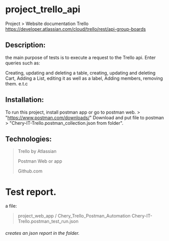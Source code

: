 # project_trello_api

Project > 
Website documentation Trello https://developer.atlassian.com/cloud/trello/rest/api-group-boards

## Description:
the main purpose of tests is to execute a request to the Trello api.
Enter queries such as:

Creating, updating and deleting a table,
creating, updating and deleting Cart,
Adding a List, editing it as well as a label,
Adding members, removing them. e.t.c


## Installation:
To run this project, install postman app or go to postman web. > "https://www.postman.com/downloads/"
Download and put file to postman > "Chery-IT-Trello.postman_collection.json from folder".


## Technologies:
> Trello by Atlassian
> 
> Postman Web or app
> 
> Github.com


# Test report.
a file:
> project_web_app / Chery_Trello_Postman_Automation
> Chery-IT-Trello.postman_test_run.json

###### creates an json report in the folder.
